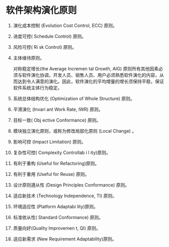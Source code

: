 # 软件架构演化原则

1. 演化成本控制 (Evolution Cost Control,  ECC) 原则。
2. 进度可控( Schedule Control) 原则。
3. 风险可控( Ri sk Control) 原则。
4. 主体维待原则。

    对称稳定增长(the Average Incremen tal Growth,  AIG) 原则所有其他因素必须与软件演化协调，开发人员、销售人员、用户必须熟悉软件演化的内容，从而达到令人满意的演化。因此，软件演化的平均增量的增长须保持平稳，保证软件系统主体行为稳定。

5. 系统总体结构优化 (Optimization of Whole  Structure) 原则。
6. 平滑演化 (Invari ant Work Rate,  IWR) 原则。
7. 目标一致( Obj ective Conformance) 原则。
8. 模块独立演化原则，或称为修改局部化原则 (Local Change) 。
9. 影响可控 (Impact Limitation) 原则。
10. 复杂性可控( Complexity Controllab i l ity)原则。
11. 有利于重构 (Useful for Refactoring)原则。
12. 有利于重用 (Useful for Reuse) 原则。
13. 设计原则遵从性 (Design Principles Conformance) 原则。
14. 适应新技术 (Technology Independence,  TI) 原则。
15. 环境适应性 (Platform Adaptabi lity)原则。
16. 标准依从性( Standard Conformance) 原则。
17. 质量向好(Quality Improvemen t,  QI) 原则。
18. 适应新需求 (New Requirement Adaptability)原则。
